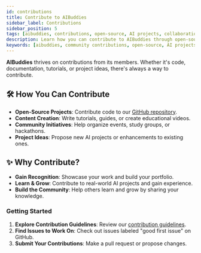 ```yaml
---
id: contributions
title: Contribute to AIBuddies
sidebar_label: Contributions
sidebar_position: 5
tags: [aibuddies, contributions, open-source, AI projects, collaboration, GitHub, community-driven projects]
description: Learn how you can contribute to AIBuddies through open-source projects, content creation, and community initiatives.
keywords: [aibuddies, community contributions, open-source, AI projects, GitHub, collaboration, community-driven projects]
---
```


**AIBuddies** thrives on contributions from its members. Whether it's code, documentation, tutorials, or project ideas, there's always a way to contribute.

## 🛠️ How You Can Contribute

- **Open-Source Projects**: Contribute code to our [GitHub repository](https://github.com/ai-buddies/ai-buddies.github.io).
- **Content Creation**: Write tutorials, guides, or create educational videos.
- **Community Initiatives**: Help organize events, study groups, or hackathons.
- **Project Ideas**: Propose new AI projects or enhancements to existing ones.

## ✨ Why Contribute?

- **Gain Recognition**: Showcase your work and build your portfolio.
- **Learn & Grow**: Contribute to real-world AI projects and gain experience.
- **Build the Community**: Help others learn and grow by sharing your knowledge.

### Getting Started

1. **Explore Contribution Guidelines**: Review our [contribution guidelines](https://github.com/ai-buddies/ai-buddies.github.io).
2. **Find Issues to Work On**: Check out issues labeled "good first issue" on GitHub.
3. **Submit Your Contributions**: Make a pull request or propose changes.